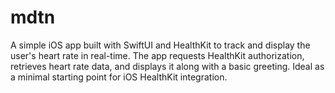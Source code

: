 # mdtn
A simple iOS app built with SwiftUI and HealthKit to track and display the user's heart rate in real-time. The app requests HealthKit authorization, retrieves heart rate data, and displays it along with a basic greeting. Ideal as a minimal starting point for iOS HealthKit integration.
